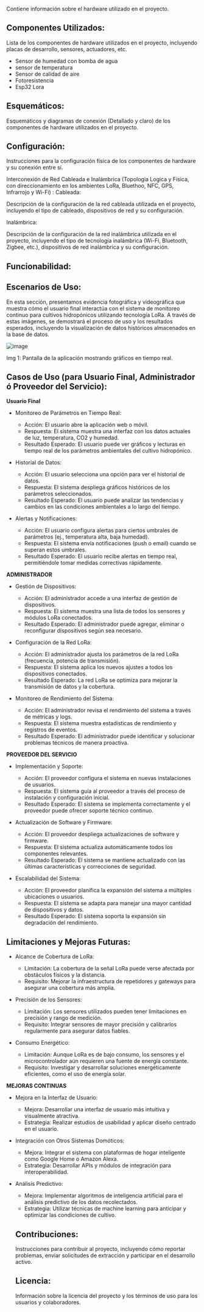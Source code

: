 Contiene información sobre el hardware utilizado en el proyecto.



  ## Componentes Utilizados:

  Lista de los componentes de hardware utilizados en el proyecto, incluyendo placas de desarrollo, sensores, actuadores, etc.

- Sensor de humedad con bomba de agua
- sensor de temperatura
- Sensor de calidad de aire
- Fotoresistencia
- Esp32 Lora

 ## Esquemáticos:

Esquemáticos y diagramas de conexión (Detallado y claro) de los componentes de hardware utilizados en el proyecto.

 ## Configuración:

Instrucciones para la configuración física de los componentes de hardware y su conexión entre sí.

Interconexión de Red Cableada e Inalámbrica (Topologia Logica y Fisica, con direccionamiento en los ambientes LoRa, Bluethoo, NFC, GPS, Infrarrojo y Wi-Fi) :
Cableada:

Descripción de la configuración de la red cableada utilizada en el proyecto, incluyendo el tipo de cableado, dispositivos de red y su configuración.

Inalámbrica:

Descripción de la configuración de la red inalámbrica utilizada en el proyecto, incluyendo el tipo de tecnología inalámbrica (Wi-Fi, Bluetooth, Zigbee, etc.), dispositivos de red inalámbrica y su configuración.

 ## Funcionabilidad:
 
 ## Escenarios de Uso:

En esta sección, presentamos evidencia fotográfica y videográfica que muestra cómo el usuario final interactúa con el sistema de monitoreo continuo para cultivos hidropónicos utilizando tecnología LoRa. A través de estas imágenes, se demostrará el proceso de uso y los resultados esperados, incluyendo la visualización de datos históricos almacenados en la base de datos.

![image](https://github.com/CintyaNakari/VitayEcal/assets/126347757/9e8fa946-7a79-4bac-81f6-334504ff42fc)

Img 1: Pantalla de la aplicación mostrando gráficos en tiempo real.

 ## Casos de Uso (para Usuario Final, Administrador ó Proveedor del Servicio):

**Usuario Final**

- Monitoreo de Parámetros en Tiempo Real:

  - Acción: El usuario abre la aplicación web o móvil.
  - Respuesta: El sistema muestra una interfaz con los datos actuales de luz, temperatura, CO2 y humedad.
  - Resultado Esperado: El usuario puede ver gráficos y lecturas en tiempo real de los parámetros ambientales del cultivo hidropónico.

- Historial de Datos:

  - Acción: El usuario selecciona una opción para ver el historial de datos.
  - Respuesta: El sistema despliega gráficos históricos de los parámetros seleccionados.
  - Resultado Esperado: El usuario puede analizar las tendencias y cambios en las condiciones ambientales a lo largo del tiempo.

- Alertas y Notificaciones:

  - Acción: El usuario configura alertas para ciertos umbrales de parámetros (ej., temperatura alta, baja humedad).
  - Respuesta: El sistema envía notificaciones (push o email) cuando se superan estos umbrales.
  - Resultado Esperado: El usuario recibe alertas en tiempo real, permitiéndole tomar medidas correctivas rápidamente.


**ADMINISTRADOR**

- Gestión de Dispositivos:

    - Acción: El administrador accede a una interfaz de gestión de dispositivos.
    - Respuesta: El sistema muestra una lista de todos los sensores y módulos LoRa conectados.
    - Resultado Esperado: El administrador puede agregar, eliminar o reconfigurar dispositivos según sea necesario.

- Configuración de la Red LoRa:

    - Acción: El administrador ajusta los parámetros de la red LoRa (frecuencia, potencia de transmisión).
    - Respuesta: El sistema aplica los nuevos ajustes a todos los dispositivos conectados.
    - Resultado Esperado: La red LoRa se optimiza para mejorar la transmisión de datos y la cobertura.

- Monitoreo de Rendimiento del Sistema:

    - Acción: El administrador revisa el rendimiento del sistema a través de métricas y logs.
    - Respuesta: El sistema muestra estadísticas de rendimiento y registros de eventos.
    - Resultado Esperado: El administrador puede identificar y solucionar problemas técnicos de manera proactiva.

**PROVEEDOR DEL SERVICIO**

- Implementación y Soporte:

    - Acción: El proveedor configura el sistema en nuevas instalaciones de usuarios.
    - Respuesta: El sistema guía al proveedor a través del proceso de instalación y configuración inicial.
    - Resultado Esperado: El sistema se implementa correctamente y el proveedor puede ofrecer soporte técnico continuo.

- Actualización de Software y Firmware:

    - Acción: El proveedor despliega actualizaciones de software y firmware.
    - Respuesta: El sistema actualiza automáticamente todos los componentes relevantes.
    - Resultado Esperado: El sistema se mantiene actualizado con las últimas características y correcciones de seguridad.

- Escalabilidad del Sistema:

    - Acción: El proveedor planifica la expansión del sistema a múltiples ubicaciones o usuarios.
    - Respuesta: El sistema se adapta para manejar una mayor cantidad de dispositivos y datos.
    - Resultado Esperado: El sistema soporta la expansión sin degradación del rendimiento.

 ## Limitaciones y Mejoras Futuras:


- Alcance de Cobertura de LoRa:

    - Limitación: La cobertura de la señal LoRa puede verse afectada por obstáculos físicos y la distancia.
    - Requisito: Mejorar la infraestructura de repetidores y gateways para asegurar una cobertura más amplia.

- Precisión de los Sensores:

    - Limitación: Los sensores utilizados pueden tener limitaciones en precisión y rango de medición.
    - Requisito: Integrar sensores de mayor precisión y calibrarlos regularmente para asegurar datos fiables.

- Consumo Energético:

    - Limitación: Aunque LoRa es de bajo consumo, los sensores y el microcontrolador aún requieren una fuente de energía constante.
    - Requisito: Investigar y desarrollar soluciones energéticamente eficientes, como el uso de energía solar.


**MEJORAS CONTINUAS**

- Mejora en la Interfaz de Usuario:

    - Mejora: Desarrollar una interfaz de usuario más intuitiva y visualmente atractiva.
    - Estrategia: Realizar estudios de usabilidad y aplicar diseño centrado en el usuario.

- Integración con Otros Sistemas Domóticos:

    - Mejora: Integrar el sistema con plataformas de hogar inteligente como Google Home o Amazon Alexa.
    - Estrategia: Desarrollar APIs y módulos de integración para interoperabilidad.

- Análisis Predictivo:

    - Mejora: Implementar algoritmos de inteligencia artificial para el análisis predictivo de los datos recolectados.
    - Estrategia: Utilizar técnicas de machine learning para anticipar y optimizar las condiciones de cultivo.

  ## Contribuciones:

    Instrucciones para contribuir al proyecto, incluyendo cómo reportar problemas, enviar solicitudes de extracción y participar en el desarrollo activo.

  ## Licencia:

    Información sobre la licencia del proyecto y los términos de uso para los usuarios y colaboradores.
